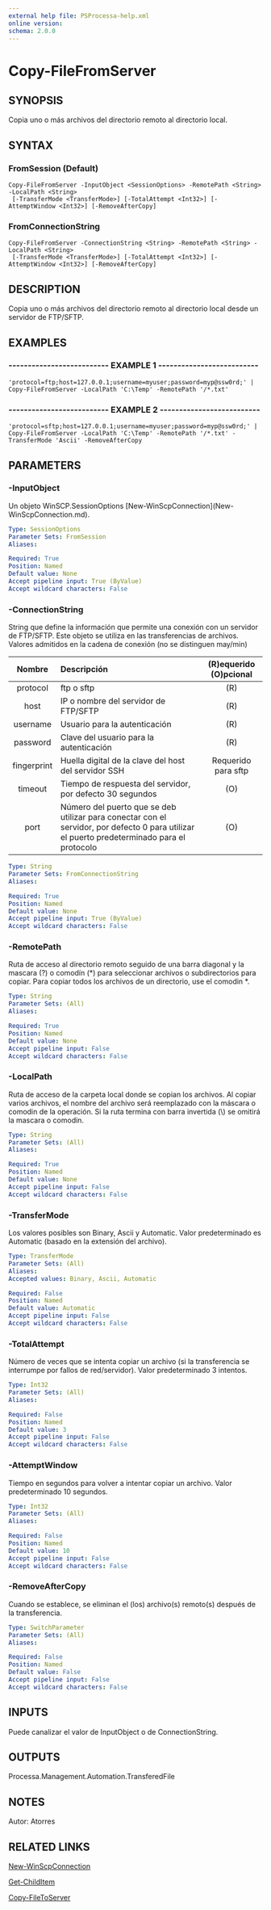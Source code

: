 ```yaml
---
external help file: PSProcessa-help.xml
online version: 
schema: 2.0.0
---
```


# Copy-FileFromServer

## SYNOPSIS
Copia uno o más archivos del directorio remoto al directorio local.

## SYNTAX

### FromSession (Default)
```
Copy-FileFromServer -InputObject <SessionOptions> -RemotePath <String> -LocalPath <String>
 [-TransferMode <TransferMode>] [-TotalAttempt <Int32>] [-AttemptWindow <Int32>] [-RemoveAfterCopy]
```

### FromConnectionString
```
Copy-FileFromServer -ConnectionString <String> -RemotePath <String> -LocalPath <String>
 [-TransferMode <TransferMode>] [-TotalAttempt <Int32>] [-AttemptWindow <Int32>] [-RemoveAfterCopy]
```

## DESCRIPTION
Copia uno o más archivos del directorio remoto al directorio local desde un servidor de FTP/SFTP.

## EXAMPLES

### -------------------------- EXAMPLE 1 --------------------------
```
'protocol=ftp;host=127.0.0.1;username=myuser;password=myp@ssw0rd;' | Copy-FileFromServer -LocalPath 'C:\Temp' -RemotePath '/*.txt'
```

### -------------------------- EXAMPLE 2 --------------------------
```
'protocol=sftp;host=127.0.0.1;username=myuser;password=myp@ssw0rd;' | Copy-FileFromServer -LocalPath 'C:\Temp' -RemotePath '/*.txt' -TransferMode 'Ascii' -RemoveAfterCopy
```

## PARAMETERS

### -InputObject
Un objeto WinSCP.SessionOptions \[New-WinScpConnection\](New-WinScpConnection.md).

```yaml
Type: SessionOptions
Parameter Sets: FromSession
Aliases: 

Required: True
Position: Named
Default value: None
Accept pipeline input: True (ByValue)
Accept wildcard characters: False
```

### -ConnectionString
String que define la información que permite una conexión con un servidor de FTP/SFTP.
Este objeto se utiliza en las transferencias de archivos.
Valores admitidos en la cadena de conexión (no se distinguen may/min)

| Nombre | Descripción | (R)equerido (O)pcional |
| :--------: |:-------------| :---:|
| protocol | ftp o sftp | (R) |
| host | IP o nombre del servidor de FTP/SFTP | (R) |
| username | Usuario para la autenticación | (R) |
| password | Clave del usuario para la autenticación | (R) |
| fingerprint | Huella digital de la clave del host del servidor SSH | Requerido para sftp |
| timeout | Tiempo de respuesta del servidor, por defecto 30 segundos | (O) |
| port | Número del puerto que se deb utilizar para conectar con el servidor, por defecto 0 para utilizar el puerto predeterminado para el protocolo | (O) |

```yaml
Type: String
Parameter Sets: FromConnectionString
Aliases: 

Required: True
Position: Named
Default value: None
Accept pipeline input: True (ByValue)
Accept wildcard characters: False
```

### -RemotePath
Ruta de acceso al directorio remoto seguido de una barra diagonal y la mascara (?) o comodín (*) para seleccionar archivos o subdirectorios para copiar.
Para copiar todos los archivos de un directorio, use el comodin *.

```yaml
Type: String
Parameter Sets: (All)
Aliases: 

Required: True
Position: Named
Default value: None
Accept pipeline input: False
Accept wildcard characters: False
```

### -LocalPath
Ruta de acceso de la carpeta local donde se copian los archivos.
Al copiar varios archivos, el nombre del archivo será reemplazado con la máscara o comodin de la operación.
Si la ruta termina con barra invertida (\\) se omitirá la mascara o comodin.

```yaml
Type: String
Parameter Sets: (All)
Aliases: 

Required: True
Position: Named
Default value: None
Accept pipeline input: False
Accept wildcard characters: False
```

### -TransferMode
Los valores posibles son Binary, Ascii y Automatic.
Valor predeterminado es Automatic (basado en la extensión del archivo).

```yaml
Type: TransferMode
Parameter Sets: (All)
Aliases: 
Accepted values: Binary, Ascii, Automatic

Required: False
Position: Named
Default value: Automatic
Accept pipeline input: False
Accept wildcard characters: False
```

### -TotalAttempt
Número de veces que se intenta copiar un archivo (si la transferencia se interrumpe por fallos de red/servidor).
Valor predeterminado 3 intentos.

```yaml
Type: Int32
Parameter Sets: (All)
Aliases: 

Required: False
Position: Named
Default value: 3
Accept pipeline input: False
Accept wildcard characters: False
```

### -AttemptWindow
Tiempo en segundos para volver a intentar copiar un archivo.
Valor predeterminado 10 segundos.

```yaml
Type: Int32
Parameter Sets: (All)
Aliases: 

Required: False
Position: Named
Default value: 10
Accept pipeline input: False
Accept wildcard characters: False
```

### -RemoveAfterCopy
Cuando se establece, se eliminan el (los) archivo(s) remoto(s) después de la transferencia.

```yaml
Type: SwitchParameter
Parameter Sets: (All)
Aliases: 

Required: False
Position: Named
Default value: False
Accept pipeline input: False
Accept wildcard characters: False
```

## INPUTS

Puede canalizar el valor de InputObject o de ConnectionString.

## OUTPUTS

Processa.Management.Automation.TransferedFile

## NOTES
Autor: Atorres

## RELATED LINKS

[New-WinScpConnection](New-WinScpConnection.md)

[Get-ChildItem](https://msdn.microsoft.com/en-us/powershell/reference/5.1/microsoft.powershell.management/get-childitem)

[Copy-FileToServer](Copy-FileToServer.md)

